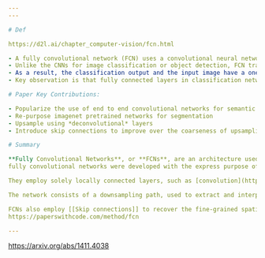 ```yaml
---
---

# Def

https://d2l.ai/chapter_computer-vision/fcn.html

- A fully convolutional network (FCN) uses a convolutional neural network to transform image pixels to pixel classes
- Unlike the CNNs for image classification or object detection, FCN transforms the height and width of intermediate feature maps back to those of the input image
- As a result, the classification output and the input image have a one-to-one correspondence in pixel level: the channel dimension at any output pixel holds the classification results for the input pixel at the same spatial position.
- Key observation is that fully connected layers in classification networks can be viewed as convolutions with kernels that cover their entire input regions.

# Paper Key Contributions:

- Popularize the use of end to end convolutional networks for semantic segmentation
- Re-purpose imagenet pretrained networks for segmentation
- Upsample using *deconvolutional* layers
- Introduce skip connections to improve over the coarseness of upsampling

# Summary

**Fully Convolutional Networks**, or **FCNs**, are an architecture used mainly for [[Semantic Segmentation]].
fully convolutional networks were developed with the express purpose of dealing with dense prediction problems, such as CD.

They employ solely locally connected layers, such as [convolution](https://paperswithcode.com/method/convolution), [[pooling]] and [[upsampling]]. Avoiding the use of dense layers means less parameters (making the networks faster to train). It also means an FCN can work for variable image sizes given all connections are local.

The network consists of a downsampling path, used to extract and interpret the context, and an upsampling path, which allows for localization.

FCNs also employ [[Skip connections]] to recover the fine-grained spatial information lost in the downsampling path.
https://paperswithcode.com/method/fcn

---
```


https://arxiv.org/abs/1411.4038
